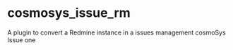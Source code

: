 # cosmosys_issue_rm
A plugin to convert a Redmine instance in a issues management cosmoSys Issue one
